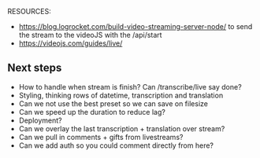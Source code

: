 RESOURCES:
  - https://blog.logrocket.com/build-video-streaming-server-node/ to send the stream to the videoJS with the /api/start
  - https://videojs.com/guides/live/

## Next steps

- How to handle when stream is finish? Can /transcribe/live say done?
- Styling, thinking rows of datetime, transcription and translation
- Can we not use the best preset so we can save on filesize
- Can we speed up the duration to reduce lag?
- Deployment?
- Can we overlay the last transcription + translation over stream?
- Can we pull in comments + gifts from livestreams?
- Can we add auth so you could comment directly from here?
